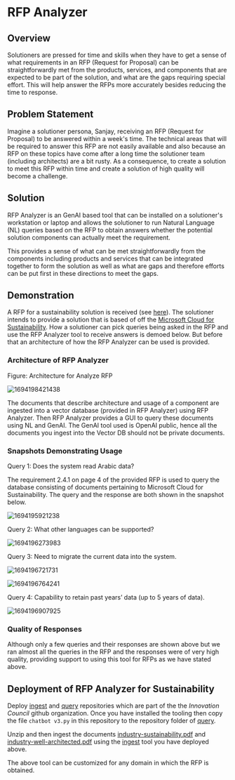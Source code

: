 # RFP Analyzer

## Overview

Solutioners are pressed for time and skills when they have to get a sense of what requirements in an RFP (Request for Proposal) can be straightforwardly met from the products, services, and components that are expected to be part of the solution, and what are the gaps requiring special effort. This will help answer the RFPs more accurately besides reducing the time to response.

## Problem Statement

Imagine a solutioner persona, Sanjay, receiving an RFP (Request for Proposal) to be answered within a week's time. The technical areas that will be required to answer this RFP are not easily available and also because an RFP on these topics have come after a long time the solutioner team (including architects) are a bit rusty. As a consequence, to create a solution to meet this RFP within time and create a solution of high quality will become a challenge.

## Solution

RFP Analyzer is an GenAI based tool that can be installed on a solutioner's workstation or laptop and allows the solutioner to run Natural Language (NL) queries based on the RFP to obtain answers whether the potential solution components can actually meet the requirement.

This provides a sense of what can be met straightforwardly from the components including products and services that can be integrated together to form the solution as well as what are gaps and therefore efforts can be put first in these directions to meet the gaps.

## Demonstration

A RFP for a sustainability solution is received (see [here](ESG_RFP.pdf)). The solutioner intends to provide a solution  that is based of off the [Microsoft Cloud for Sustainability](https://learn.microsoft.com/en-us/industry/sustainability/overview). How a solutioner can pick queries being asked in the RFP and use the RFP Analyzer tool to receive answers is demoed below. But before that an architecture of how the RFP Analyzer can be used is provided.

### Architecture of RFP Analyzer

Figure: Architecture for Analyze RFP

![1694198421438](image/README/1694198421438.png)

The documents that describe architecture and usage of a component are ingested into a vector database (provided in RFP Analyzer) using RFP Analyzer. Then RFP Analyzer provides a GUI to query these documents using NL and GenAI. The GenAI tool used is OpenAI public, hence all the documents you ingest into the Vector DB should not be private documents.

### Snapshots Demonstrating Usage

Query 1: Does the system read Arabic data?

The requirement 2.4.1 on page 4 of the provided RFP is used to query the database consisting of documents pertaining to Microsoft Cloud for Sustainability. The query and the response are both shown in the snapshot below.

![1694195921238](image/README/1694195921238.png)

Query 2: What other languages can be supported?

![1694196273983](image/README/1694196273983.png)

Query 3: Need to migrate the current data into the system.

![1694196721731](image/README/1694196721731.png)

![1694196764241](image/README/1694196764241.png)

Query 4: Capability to retain past years’ data (up to 5 years of data).

![1694196907925](image/README/1694196907925.png)

### Quality of Responses

Although only a few queries and their responses are shown above but we ran almost all the queries in the RFP and the responses were of very high quality, providing support to using this tool for RFPs as we have stated above.

## Deployment of RFP Analyzer for Sustainability

Deploy [ingest](https://github.kyndryl.net/Innovation-Council/ingest) and [query](https://github.kyndryl.net/Innovation-Council/query) repositories which are part of the the *Innovation Council* github organization. Once you have installed the tooling then copy the file `chatbot v3.py` in this repository to the repository folder of [query](https://github.kyndryl.net/Innovation-Council/query).

Unzip and then ingest the documents [industry-sustainability.pdf](industry-sustainability.rar) and [industry-well-architected.pdf](industry-well-architected.rar) using the [ingest](https://github.kyndryl.net/Innovation-Council/ingest) tool you have deployed above.

The above tool can be customized for any domain in which the RFP is obtained.
